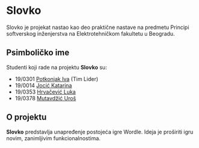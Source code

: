 # Slovko

Slovko je projekat nastao kao deo praktične nastave na predmetu Principi softverskog inženjerstva  na Elektrotehničkom fakultetu u Beogradu.

## Psimboličko ime

Studenti koji rade na projektu **Slovko** su:
- 19/0301 [Potkonjak Iva](https://github.com/ipotkonjak) (Tim Lider)
- 19/0014 [Jocić Katarina](https://github.com/katarinajj)
- 19/0353 [Hrvačević Luka](https://github.com/lukahrvacevic)
- 19/0378 [Mutavdžić Uroš](https://github.com/umutavdzic)

## O projektu

**Slovko** predstavlja unapređenje postojeća igre Wordle. Ideja je proširiti igru novim, zanimljivim funkcionalnostima.

